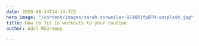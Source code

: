 ```yaml
---
date: 2020-08-24T14:14:37Z
hero_image: "/content/images/sarah-dorweiler-9Z1KRIfpBTM-unsplash.jpg"
title: How to fit in workouts to your routine
author: Adel Müürsepp

---
```

